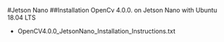 #Jetson Nano
##Installation OpenCv 4.0.0. on Jetson Nano with Ubuntu 18.04 LTS
- OpenCV4.0.0_JetsonNano_Installation_Instructions.txt
